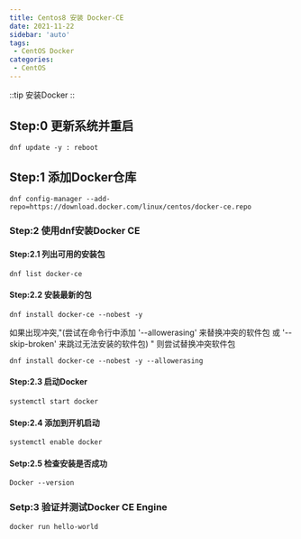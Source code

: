 ```yaml
---
title: Centos8 安装 Docker-CE
date: 2021-11-22
sidebar: 'auto'
tags:
 - CentOS Docker
categories:
 - CentOS
---
```


::tip
安装Docker
::

## Step:0 更新系统并重启

`dnf update -y : reboot`

## Step:1 添加Docker仓库

`dnf config-manager --add-repo=https://download.docker.com/linux/centos/docker-ce.repo`

### Step:2 使用dnf安装Docker CE

#### Step:2.1 列出可用的安装包

`dnf list docker-ce`

#### Step:2.2 安装最新的包

`dnf install docker-ce --nobest -y`

如果出现冲突,"(尝试在命令行中添加 '--allowerasing' 来替换冲突的软件包 或 '--skip-broken' 来跳过无法安装的软件包)
" 则尝试替换冲突软件包 

`dnf install docker-ce --nobest -y --allowerasing`


#### Step:2.3 启动Docker

`systemctl start docker`

#### Step:2.4 添加到开机启动

`systemctl enable docker`

#### Setp:2.5 检查安装是否成功

`Docker --version`

### Setp:3 验证并测试Docker CE Engine

`docker run hello-world`
